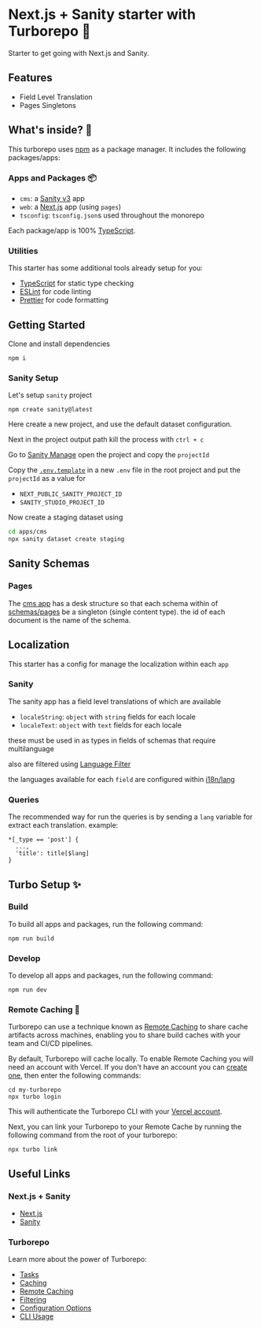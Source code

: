 # Next.js + Sanity starter with Turborepo 🚀

Starter to get going with Next.js and Sanity.

## Features
- Field Level Translation
- Pages Singletons

## What's inside? 👀

This turborepo uses [npm](https://www.npmjs.com/) as a package manager. It includes the following packages/apps:

### Apps and Packages 📦

- `cms`: a [Sanity v3](https://www.sanity.io/) app
- `web`: a [Next.js](https://nextjs.org/) app (using `pages`)
- `tsconfig`: `tsconfig.json`s used throughout the monorepo

Each package/app is 100% [TypeScript](https://www.typescriptlang.org/).

### Utilities

This starter has some additional tools already setup for you:

- [TypeScript](https://www.typescriptlang.org/) for static type checking
- [ESLint](https://eslint.org/) for code linting
- [Prettier](https://prettier.io) for code formatting

## Getting Started
Clone and install dependencies
```
npm i
```

### Sanity Setup

Let's setup `sanity` project
```
npm create sanity@latest
```
Here create a new project, and use the default dataset configuration.

Next in the project output path kill the process with `ctrl + c`

Go to [Sanity Manage](https://www.sanity.io/manage/) open the project and copy the `projectId`

Copy the [`.env.template`](./.env.template) in a new `.env` file in the root project and put the `projectId` as a value for 
- `NEXT_PUBLIC_SANITY_PROJECT_ID`
- `SANITY_STUDIO_PROJECT_ID`

Now create a staging dataset using
```bash
cd apps/cms
npx sanity dataset create staging
```

## Sanity Schemas
### Pages

The [cms app](./apps/cms/) has a desk structure so that each schema within of [schemas/pages](apps/cms/schemas/pages) be a singleton (single content type). the id of each document is the name of the schema.

## Localization

This starter has a config for manage the localization within each `app`

### Sanity

The sanity app has a field level translations of which are available

- `localeString`: `object` with `string` fields for each locale
- `localeText`: `object` with `text` fields for each locale

these must be used in as types in fields of schemas that require multilanguage

also are filtered using [Language Filter](https://www.sanity.io/plugins/language-filter)

the languages available for each `field` are configured within [i18n/lang](apps/cms/schemas/i18n/lang)

### Queries

The recommended way for run the queries is by sending a `lang` variable for extract each translation. example:
```groq
*[_type == 'post'] {
  ...,
  'title': title[$lang]
}
```

## Turbo Setup ✨

### Build

To build all apps and packages, run the following command:

```
npm run build
```

### Develop

To develop all apps and packages, run the following command:

```
npm run dev
```

### Remote Caching  💽
Turborepo can use a technique known as [Remote Caching](https://turbo.build/repo/docs/core-concepts/remote-caching) to share cache artifacts across machines, enabling you to share build caches with your team and CI/CD pipelines.

By default, Turborepo will cache locally. To enable Remote Caching you will need an account with Vercel. If you don't have an account you can [create one](https://vercel.com/signup), then enter the following commands:

```
cd my-turborepo
npx turbo login
```

This will authenticate the Turborepo CLI with your [Vercel account](https://vercel.com/docs/concepts/personal-accounts/overview).

Next, you can link your Turborepo to your Remote Cache by running the following command from the root of your turborepo:

```
npx turbo link
```

## Useful Links

### Next.js + Sanity
- [Next.js](https://nextjs.org/docs)
- [Sanity](https://sanity.io/docs)

### Turborepo
Learn more about the power of Turborepo:

- [Tasks](https://turbo.build/repo/docs/core-concepts/monorepos/running-tasks)
- [Caching](https://turbo.build/repo/docs/core-concepts/caching)
- [Remote Caching](https://turbo.build/repo/docs/core-concepts/remote-caching)
- [Filtering](https://turbo.build/repo/docs/core-concepts/monorepos/filtering)
- [Configuration Options](https://turbo.build/repo/docs/reference/configuration)
- [CLI Usage](https://turbo.build/repo/docs/reference/command-line-reference)
